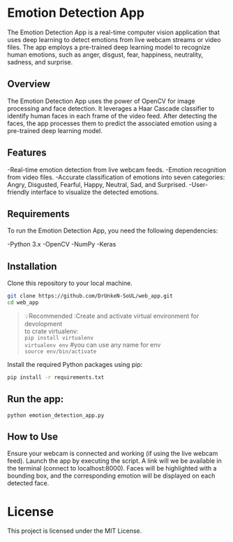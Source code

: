 # Emotion Detection App
The Emotion Detection App is a real-time computer vision application that uses deep learning to detect emotions from live webcam streams or video files. The app employs a pre-trained deep learning model to recognize human emotions, such as anger, disgust, fear, happiness, neutrality, sadness, and surprise.

## Overview
The Emotion Detection App uses the power of OpenCV for image processing and face detection. It leverages a Haar Cascade classifier to identify human faces in each frame of the video feed. After detecting the faces, the app processes them to predict the associated emotion using a pre-trained deep learning model.

## Features
-Real-time emotion detection from live webcam feeds.
-Emotion recognition from video files.
-Accurate classification of emotions into seven categories: Angry, Disgusted, Fearful, Happy, Neutral, Sad, and Surprised.
-User-friendly interface to visualize the detected emotions.


## Requirements
To run the Emotion Detection App, you need the following dependencies:

-Python 3.x
-OpenCV
-NumPy
-Keras


## Installation
Clone this repository to your local machine.

```bash
git clone https://github.com/DrUnkeN-SoUL/web_app.git
cd web_app
```
> 💡Recommended :Create and activate virtual environment for devolopment                   
to crate virtualenv:                            
`pip install virtualenv`                     
`virtualenv env` #you can use any name for env                                                            
`source env/bin/activate`                         



Install the required Python packages using pip:

```bash
pip install -r requirements.txt
```

## Run the app:

```python emotion_detection_app.py```

## How to Use
Ensure your webcam is connected and working (if using the live webcam feed).
Launch the app by executing the script.
A link will we be available in the terminal (connect to localhost:8000).
Faces will be highlighted with a bounding box, and the corresponding emotion will be displayed on each detected face.

# License
This project is licensed under the MIT License.
